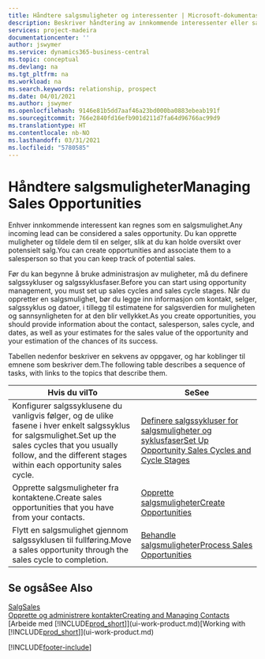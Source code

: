```yaml
---
title: Håndtere salgsmuligheter og interessenter | Microsoft-dokumentasjon
description: Beskriver håndtering av innkommende interessenter eller salgsmuligheter i Business Central, og tilknytningen av salgsmuligheten til en selger for å holde rede på potensielt salg.
services: project-madeira
documentationcenter: ''
author: jswymer
ms.service: dynamics365-business-central
ms.topic: conceptual
ms.devlang: na
ms.tgt_pltfrm: na
ms.workload: na
ms.search.keywords: relationship, prospect
ms.date: 04/01/2021
ms.author: jswymer
ms.openlocfilehash: 9146e81b5dd7aaf46a23bd000ba0883ebeab191f
ms.sourcegitcommit: 766e2840fd16efb901d211d7fa64d96766ac99d9
ms.translationtype: HT
ms.contentlocale: nb-NO
ms.lasthandoff: 03/31/2021
ms.locfileid: "5780585"
---
```

# <a name="managing-sales-opportunities"></a><span data-ttu-id="83583-103">Håndtere salgsmuligheter</span><span class="sxs-lookup"><span data-stu-id="83583-103">Managing Sales Opportunities</span></span>
<span data-ttu-id="83583-104">Enhver innkommende interessent kan regnes som en salgsmulighet.</span><span class="sxs-lookup"><span data-stu-id="83583-104">Any incoming lead can be considered a sales opportunity.</span></span> <span data-ttu-id="83583-105">Du kan opprette muligheter og tildele dem til en selger, slik at du kan holde oversikt over potensielt salg.</span><span class="sxs-lookup"><span data-stu-id="83583-105">You can create opportunities and associate them to a salesperson so that you can keep track of potential sales.</span></span>

<span data-ttu-id="83583-106">Før du kan begynne å bruke administrasjon av muligheter, må du definere salgssykluser og salgssyklusfaser.</span><span class="sxs-lookup"><span data-stu-id="83583-106">Before you can start using opportunity management, you must set up sales cycles and sales cycle stages.</span></span> <span data-ttu-id="83583-107">Når du oppretter en salgsmulighet, bør du legge inn informasjon om kontakt, selger, salgssyklus og datoer, i tillegg til estimatene for salgsverdien for muligheten og sannsynligheten for at den blir vellykket.</span><span class="sxs-lookup"><span data-stu-id="83583-107">As you create opportunities, you should provide information about the contact, salesperson, sales cycle, and dates, as well as your estimates for the sales value of the opportunity and your estimation of the chances of its success.</span></span>

<span data-ttu-id="83583-108">Tabellen nedenfor beskriver en sekvens av oppgaver, og har koblinger til emnene som beskriver dem.</span><span class="sxs-lookup"><span data-stu-id="83583-108">The following table describes a sequence of tasks, with links to the topics that describe them.</span></span>

| <span data-ttu-id="83583-109">Hvis du vil</span><span class="sxs-lookup"><span data-stu-id="83583-109">To</span></span> | <span data-ttu-id="83583-110">Se</span><span class="sxs-lookup"><span data-stu-id="83583-110">See</span></span> |
| --- | --- |
| <span data-ttu-id="83583-111">Konfigurer salgssyklusene du vanligvis følger, og de ulike fasene i hver enkelt salgssyklus for salgsmulighet.</span><span class="sxs-lookup"><span data-stu-id="83583-111">Set up the sales cycles that you usually follow, and the different stages within each opportunity sales cycle.</span></span> |[<span data-ttu-id="83583-112">Definere salgssykluser for salgsmuligheter og syklusfaser</span><span class="sxs-lookup"><span data-stu-id="83583-112">Set Up Opportunity Sales Cycles and Cycle Stages</span></span>](marketing-how-setup-opportunity-sales-cycles-stages.md) |
| <span data-ttu-id="83583-113">Opprette salgsmuligheter fra kontaktene.</span><span class="sxs-lookup"><span data-stu-id="83583-113">Create sales opportunities that you have from your contacts.</span></span> |[<span data-ttu-id="83583-114">Opprette salgsmuligheter</span><span class="sxs-lookup"><span data-stu-id="83583-114">Create Opportunities</span></span>](marketing-how-create-opportunities.md) |
| <span data-ttu-id="83583-115">Flytt en salgsmulighet gjennom salgssyklusen til fullføring.</span><span class="sxs-lookup"><span data-stu-id="83583-115">Move a sales opportunity through the sales cycle to completion.</span></span> |[<span data-ttu-id="83583-116">Behandle salgsmuligheter</span><span class="sxs-lookup"><span data-stu-id="83583-116">Process Sales Opportunities</span></span>](marketing-processing-sales-opportunities.md) |

## <a name="see-also"></a><span data-ttu-id="83583-117">Se også</span><span class="sxs-lookup"><span data-stu-id="83583-117">See Also</span></span>
[<span data-ttu-id="83583-118">Salg</span><span class="sxs-lookup"><span data-stu-id="83583-118">Sales</span></span>](sales-manage-sales.md)  
[<span data-ttu-id="83583-119">Opprette og administrere kontakter</span><span class="sxs-lookup"><span data-stu-id="83583-119">Creating and Managing Contacts</span></span>](marketing-contacts.md)  
<span data-ttu-id="83583-120">[Arbeide med [!INCLUDE[prod_short](includes/prod_short.md)]](ui-work-product.md)</span><span class="sxs-lookup"><span data-stu-id="83583-120">[Working with [!INCLUDE[prod_short](includes/prod_short.md)]](ui-work-product.md)</span></span>


[!INCLUDE[footer-include](includes/footer-banner.md)]